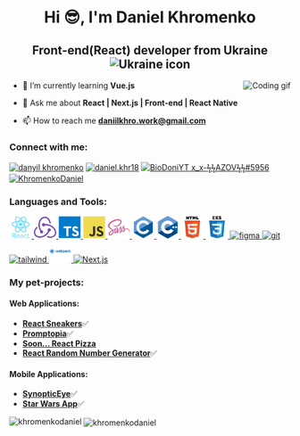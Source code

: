<h1 align="center">Hi 😎, I'm Daniel Khromenko</h1>
<h2 align="center">Front-end(React) developer from Ukraine <img src="https://cdn-icons-png.flaticon.com/512/303/303218.png" width="20" height="20" alt="Ukraine icon"></h2>
<img align="right" src="https://i.giphy.com/media/qgQUggAC3Pfv687qPC/giphy.webp" alt="Coding gif">

- 🌱 I’m currently learning **Vue.js**

- 💬 Ask me about **React | Next.js | Front-end | React Native**

- 📫 How to reach me **daniilkhro.work@gmail.com**


<h3 align="left">Connect with me:</h3>
<p align="left">
<a href="https://www.linkedin.com/in/daniel-khromenko-119116249/" target="blank"><img align="center" src="https://raw.githubusercontent.com/rahuldkjain/github-profile-readme-generator/master/src/images/icons/Social/linked-in-alt.svg" alt="danyil khromenko" height="30" width="40" /></a>
<a href="https://instagram.com/daniel.khr18" target="blank"><img align="center" src="https://raw.githubusercontent.com/rahuldkjain/github-profile-readme-generator/master/src/images/icons/Social/instagram.svg" alt="daniel.khr18" height="30" width="40" /></a>
<a href="https://discord.gg/BioDoniYT x_x-ϟϟAZOVϟϟ#5956" target="blank"><img align="center" src="https://raw.githubusercontent.com/rahuldkjain/github-profile-readme-generator/master/src/images/icons/Social/discord.svg" alt="BioDoniYT x_x-ϟϟAZOVϟϟ#5956" height="30" width="40" /></a>
<a href="https://t.me/KhromenkoDaniel" target="blank"><img align="center" src="https://cdn.iconscout.com/icon/free/png-256/telegram-3-226554.png" alt="KhromenkoDaniel" height="30" width="30" /></a>
  
</p>

<h3 align="left">Languages and Tools:</h3>
<p align="left"> 
<a href="https://reactjs.org/" target="_blank" rel="noreferrer"> <img src="https://raw.githubusercontent.com/devicons/devicon/master/icons/react/react-original-wordmark.svg" alt="react" width="40" height="40"/> </a> 
<a href="https://redux.js.org" target="_blank" rel="noreferrer"> <img src="https://raw.githubusercontent.com/devicons/devicon/master/icons/redux/redux-original.svg" alt="redux" width="40" height="40"/> </a> 
<a href="https://www.typescriptlang.org/" target="_blank" rel="noreferrer"> <img src="https://raw.githubusercontent.com/devicons/devicon/master/icons/typescript/typescript-original.svg" alt="typescript" width="40" height="40"/> </a> 
<a href="https://developer.mozilla.org/en-US/docs/Web/JavaScript" target="_blank" rel="noreferrer"> <img src="https://raw.githubusercontent.com/devicons/devicon/master/icons/javascript/javascript-original.svg" alt="javascript" width="40" height="40"/> </a> 
<a href="https://sass-lang.com" target="_blank" rel="noreferrer"> <img src="https://raw.githubusercontent.com/devicons/devicon/master/icons/sass/sass-original.svg" alt="sass" width="40" height="40"/> </a> 
<a href="https://www.cprogramming.com/" target="_blank" rel="noreferrer"> <img src="https://raw.githubusercontent.com/devicons/devicon/master/icons/c/c-original.svg" alt="c" width="40" height="40"/> </a>
<a href="https://www.w3schools.com/cpp/" target="_blank" rel="noreferrer"> <img src="https://raw.githubusercontent.com/devicons/devicon/master/icons/cplusplus/cplusplus-original.svg" alt="cplusplus" width="40" height="40"/> </a>
<a href="https://www.w3.org/html/" target="_blank" rel="noreferrer"> <img src="https://raw.githubusercontent.com/devicons/devicon/master/icons/html5/html5-original-wordmark.svg" alt="html5" width="40" height="40"/> </a> 
<a href="https://www.w3schools.com/css/" target="_blank" rel="noreferrer"> <img src="https://raw.githubusercontent.com/devicons/devicon/master/icons/css3/css3-original-wordmark.svg" alt="css3" width="40" height="40"/> </a>
<a href="https://www.figma.com/" target="_blank" rel="noreferrer"> <img src="https://www.vectorlogo.zone/logos/figma/figma-icon.svg" alt="figma" width="40" height="40"/> </a> 
<a href="https://git-scm.com/" target="_blank" rel="noreferrer"> <img src="https://www.vectorlogo.zone/logos/git-scm/git-scm-icon.svg" alt="git" width="40" height="40"/> </a> 
<a href="https://tailwindcss.com/" target="_blank" rel="noreferrer"> <img src="https://www.vectorlogo.zone/logos/tailwindcss/tailwindcss-icon.svg" alt="tailwind" width="40" height="40"/> </a> 
<a href="https://webpack.js.org" target="_blank" rel="noreferrer"> <img src="https://raw.githubusercontent.com/devicons/devicon/d00d0969292a6569d45b06d3f350f463a0107b0d/icons/webpack/webpack-original-wordmark.svg" alt="webpack" width="40" height="40"/> </a> 
<a href="https://nextjs.org/" target="_blank" rel="noreferrer"> <img src="https://upload.vectorlogo.zone/logos/nextjs/images/60eff509-53dd-4280-92e7-7318fa02e934.svg" alt="Next.js" width="40" height="40"/> </a></p>
<h3 align="left">My pet-projects:</h3>
<h4>Web Applications:</h4>
<ul>
  <li><a href="https://github.com/KhromenkoDaniel/react-sneakers"><b>React Sneakers</b></a>✅</li>
  <li><a href="https://github.com/KhromenkoDaniel/project_promptopia"><b>Promptopia</b></a>✅</li>
  <li><a href="https://github.com/KhromenkoDaniel/react-pizza"><b>Soon... React Pizza</b></a></li>
  <li><a href="https://github.com/KhromenkoDaniel/react-random-number-generator"><b>React Random Number Generator</b></a>✅</li>
</ul>
<h4>Mobile Applications:</h4>
<ul>
  <li><a href="https://github.com/KhromenkoDaniel/synoptic_test_task#synoptic-app"><b>SynopticEye</b></a>✅</li>
  <li><a href="https://github.com/KhromenkoDaniel/star_wars_counter_app#star-wars-app"><b>Star Wars App</b></a>✅</li>
</ul>

<p><img align="left" src="https://github-readme-stats.vercel.app/api/top-langs?username=khromenkodaniel&show_icons=true&locale=en&layout=compact&theme=tokyonight" alt="khromenkodaniel" />
&nbsp;<img align="center" src="https://github-readme-stats.vercel.app/api?username=khromenkodaniel&show_icons=true&locale=en&theme=tokyonight" alt="khromenkodaniel" />
</p>







